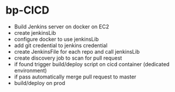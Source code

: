 # bp-CICD

- Build Jenkins server on docker on EC2
- create jenkinsLib
- configure docker to use jenkinsLib
- add git credential to jenkins credential
- create JenkinsFile for each repo and call jenkinsLib
- create discovery job to scan for pull request
- if found trigger build/deploy script on cicd container (dedicated environment)
- if pass automatically merge pull request to master
- build/deploy on prod

